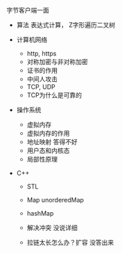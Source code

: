 字节客户端一面

- 算法 表达式计算， Z字形遍历二叉树

- 计算机网络

  - http, https
  - 对称加密与非对称加密
  - 证书的作用
  - 中间人攻击
  - TCP, UDP
  - TCP为什么是可靠的

- 操作系统

  - 虚拟内存
  - 虚拟内存的作用
  - 地址映射 答得不好
  - 用户态和内核态
  - 局部性原理

- C++

  - STL

  - Map unorderedMap
  - hashMap
  - 解决冲突 没说详细
  - 拉链太长怎么办？扩容 没答出来